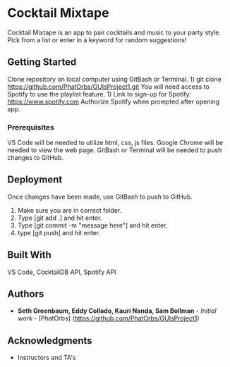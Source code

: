 # Cocktail Mixtape

Cocktail Mixtape is an app to pair cocktails and music to your party style.
Pick from a list or enter in a keyword for random suggestions!


## Getting Started

Clone repository on local computer using GitBash or Terminal.
	1) git clone https://github.com/PhatOrbs/GUIsProject1.git 
You will need access to Spotify to use the playlist feature.
	1) Link to sign-up for Spotify: https://www.spotify.com
Authorize Spotify when prompted after opening app.


### Prerequisites

VS Code will be needed to utilize html, css, js files.
Google Chrome will be needed to view the web page.
GitBash or Terminal will be needed to push changes to GitHub.


## Deployment

Once changes have been made, use GitBash to push to GitHub.
1) Make sure you are in correct folder.
2) Type [git add .] and hit enter.
3) Type [git commit -m "message here"] and hit enter.
4) type [git push] and hit enter.


## Built With

VS Code, CocktailDB API, Spotify API


## Authors

* **Seth Greenbaum, Eddy Collado, Kauri Nanda, Sam Bollman** - *Initial work* - [PhatOrbs] (https://github.com/PhatOrbs/GUIsProject1)


## Acknowledgments

* Instructors and TA's
